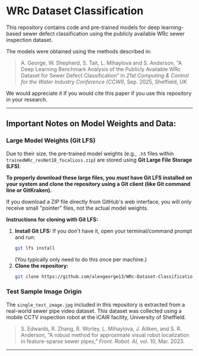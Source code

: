 # WRc Dataset Classification

This repository contains code and pre-trained models for deep learning-based sewer defect classification using the publicly available WRc sewer inspection dataset.

The models were obtained using the methods described in:

> A. George, W. Shepherd, S. Tait, L. Mihaylova and S. Anderson, “A Deep Learning Benchmark Analysis of the Publicly Available WRc Dataset for Sewer Defect Classification” in *21st Computing & Control for the Water Industry Conference (CCWI)*, Sep. 2025, Sheffield, UK

We would appreciate it if you would cite this paper if you use this repository in your research.

---

## Important Notes on Model Weights and Data:

### Large Model Weights (Git LFS)

Due to their size, the pre-trained model weights (e.g., `.h5` files within `trainedWRc_resNet18_focalLoss.zip`) are stored using **Git Large File Storage (LFS)**.

**To properly download these large files, you *must* have Git LFS installed on your system and clone the repository using a Git client (like Git command line or GitKraken).**

If you download a ZIP file directly from GitHub's web interface, you will only receive small "pointer" files, not the actual model weights.

**Instructions for cloning with Git LFS:**

1.  **Install Git LFS:** If you don't have it, open your terminal/command prompt and run:
    ```bash
    git lfs install
    ```
    (You typically only need to do this once per machine.)
2.  **Clone the repository:**
    ```bash
    git clone https://github.com/alexgeorge13/WRc-Dataset-Classification.git
    ```

### Test Sample Image Origin

The `single_test_image.jpg` included in this repository is extracted from a real-world sewer pipe video dataset. This dataset was collected using a mobile CCTV inspection robot at the iCAIR facility, University of Sheffield.

> S. Edwards, R. Zhang, R. Worley, L. Mihaylova, J. Aitken, and S. R. Anderson, “A robust method for approximate visual robot localization in feature-sparse sewer pipes,” *Front. Robot. AI*, vol. 10, Mar. 2023.

---
